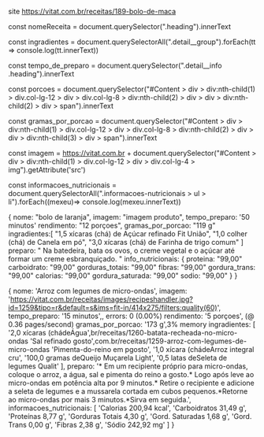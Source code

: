 site 
    https://vitat.com.br/receitas/189-bolo-de-maca


const nomeReceita = document.querySelector(".heading").innerText

const ingradientes = document.querySelectorAll(".detail__group").forEach(tt => console.log(tt.innerText))

const tempo_de_preparo = document.querySelector(".detail__info .heading").innerText

const porcoes = document.querySelector("#Content > div > div:nth-child(1) > div.col-lg-12 > div > div.col-lg-8 > 
div:nth-child(2) > div > div > div:nth-child(2) > div > span").innerText

const gramas_por_porcao = document.querySelector("#Content > div > div:nth-child(1) > div.col-lg-12 > div > div.col-lg-8 > div:nth-child(2) > div > div > div:nth-child(3) > div > span").innerText

const imagem = https://vitat.com.br + document.querySelector("#Content > div > div:nth-child(1) > div.col-lg-12 > div > div.col-lg-4 > img").getAttribute('src')

const informacoes_nutricionais =  document.querySelectorAll(".informacoes-nutricionais  > ul > li").forEach((mexeu)=> console.log(mexeu.innerText))


{
    nome: "bolo de laranja",
    imagem: "imagem produto",
    tempo_preparo: '50 minutos'
    rendimento: "12 porçoes",
    gramas_por_porcao: "119 g"
    ingradientes:[
        "1,5 xícaras (chá) de Açúcar refinado Fit União",
        "1,0 colher (chá) de Canela em pó",
        "3,0 xícaras (chá) de Farinha de trigo comum"
    ]
    preparo: "
        Na batedeira, bata os ovos, o creme vegetal e o açúcar até formar um creme esbranquiçado.
        "
    info_nutricionais: {
        proteina: "99,00"
        carboidrato: "99,00"
        gorduras_totais: "99,00"
        fibras: "99,00"
        gordura_trans: "99,00"
        calorias: "99,00"
        gordura_saturada: "99,00"
        sodio: "99,00"
    }
}


{
  nome: 'Arroz com legumes de micro-ondas',
  imagem: 'https://vitat.com.br/receitas/images/recipeshandler.jpg?id=1259&tipo=r&default=s&ims=fit-in/414x275/filters:quality(60)',
  tempo_preparo: '15 minutos',, errors: 0 (0.00%)
  rendimento: '5 porçoes', (@ 0.36 pages/second)
  gramas_por_porcao: '173 g',3% memory
  ingradientes: [
    '2,0 xícaras (chádeÁgua',br/receitas/1260-batata-recheada-no-micro-ondas
    'Sal refinado gosto',com.br/receitas/1259-arroz-com-legumes-de-micro-ondas
    'Pimenta-do-reino em pgosto',
    '1,0 xícara (chádeArroz integral cru',
    '100,0 gramas deQueijo Muçarela Light',
    '0,5 latas deSeleta de legumes Qualit'
  ],
  preparo: '* Em um recipiente próprio para micro-ondas, coloque o arroz, a água, sal e pimenta do reino a gosto.* Logo após leve ao micro-ondas em potência alta por 9 minutos.* Retire o recipiente e adicione a seleta de legumes e a mussarela cortada em cubos pequenos.*Retorne ao micro-ondas por mais 3 minutos.*Sirva em seguida.',
  informacoes_nutricionais: [
    'Calorias 200,94 kcal',
    'Carboidratos 31,49 g',
    'Proteínas 8,77 g',
    'Gorduras Totais 4,30 g',
    'Gord. Saturadas 1,68 g',
    'Gord. Trans 0,00 g',
    'Fibras 2,38 g',
    'Sódio 242,92 mg'
  ]
}
